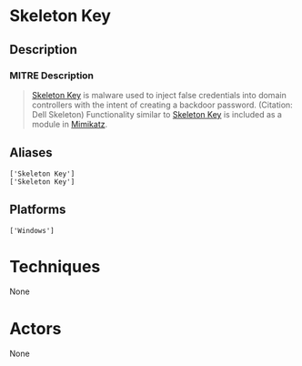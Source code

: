 
# Skeleton Key

## Description

### MITRE Description

> [Skeleton Key](https://attack.mitre.org/software/S0007) is malware used to inject false credentials into domain controllers with the intent of creating a backdoor password. (Citation: Dell Skeleton) Functionality similar to [Skeleton Key](https://attack.mitre.org/software/S0007) is included as a module in [Mimikatz](https://attack.mitre.org/software/S0002).

## Aliases

```
['Skeleton Key']
['Skeleton Key']
```

## Platforms

```
['Windows']
```

# Techniques

None

# Actors

None
